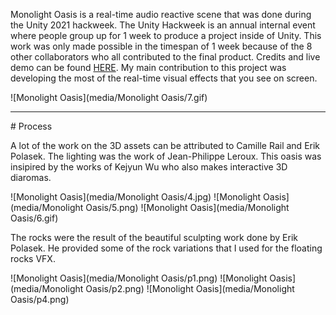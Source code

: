 Monolight Oasis is a real-time audio reactive scene that was done during the Unity 2021 hackweek. The Unity Hackweek is an annual internal event where people group up for 1 week to produce a project inside of Unity. This work was only made possible in the timespan of 1 week because of the 8 other collaborators who all contributed to the final product. Credits and live demo can be found <a href="https://youtu.be/Ht3WWhx1bBU">HERE</a>. My main contribution to this project was developing the most of the real-time visual effects that you see on screen.

![Monolight Oasis](media/Monolight Oasis/7.gif)

<hr class="line">
# Process

A lot of the work on the 3D assets can be attributed to Camille Rail and Erik Polasek. The lighting was the work of Jean-Philippe Leroux. This oasis was insipired by the works of Kejyun Wu who also makes interactive 3D diaromas.

<!-- ![Monolight Oasis](media/Monolight Oasis/0.png) -->
<!-- ![Monolight Oasis](media/Monolight Oasis/1.gif)
![Monolight Oasis](media/Monolight Oasis/2.png)
![Monolight Oasis](media/Monolight Oasis/3.gif) -->
![Monolight Oasis](media/Monolight Oasis/4.jpg)
![Monolight Oasis](media/Monolight Oasis/5.png)
![Monolight Oasis](media/Monolight Oasis/6.gif)

The rocks were the result of the beautiful sculpting work done by Erik Polasek. He provided some of the rock variations that I used for the floating rocks VFX.

![Monolight Oasis](media/Monolight Oasis/p1.png)
![Monolight Oasis](media/Monolight Oasis/p2.png)
![Monolight Oasis](media/Monolight Oasis/p4.png)
